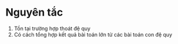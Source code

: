 # Nguyên tắc
1. Tồn tại trường hợp thoát đệ quy
2. Có cách tổng hợp kết quả bài toán lớn từ các bài toán con đệ quy
